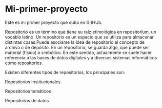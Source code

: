 # Mi-primer-proyecto

Este es mi primer proyecto que subo en GitHUb.

Repositorio es un término que tiene su raíz etimológica en repositorĭum, un vocablo latino. Un repositorio es un espacio que se utiliza para almacenar distintas cosas.Puede asociarse la idea de repositorio al concepto de archivo o de depósito. En un repositorio, se guarda algo, que puede ser material (físico) o simbólico. En este sentido, actualmente se suele hacer referencia a las bases de datos digitales y a diversos sistemas informáticos como repositorios.

Existen diferentes tipos de repositorios, los principales son:

Repositorios Institucionales

Repositorios temáticos

Repositorios de datos
